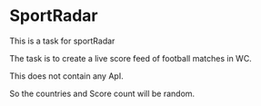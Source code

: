 # SportRadar
This is a task for sportRadar

The task is to create a live score feed of football matches in WC.

This does not contain any ApI.

So the countries and Score count will be random. 
